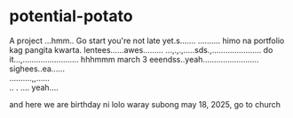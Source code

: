 # potential-potato
A project
...hmm..
Go start you're not late yet.s.......
..........
himo na portfolio kag pangita kwarta. lentees......awes.........
...,.,.,.....sds.,......................
do it...,.........................
 hhhmmm march 3 eeendss..yeah.........................
 sighees..ea......
 <br>..........,,......
 <br>..
.
....
 yeah....

 and here we are birthday ni lolo waray subong may 18, 2025, go to church
<!-- I will start today freelancing and VA help meqq....

help me help me helpppp.....

mashed potato
heyy

hello. s.
